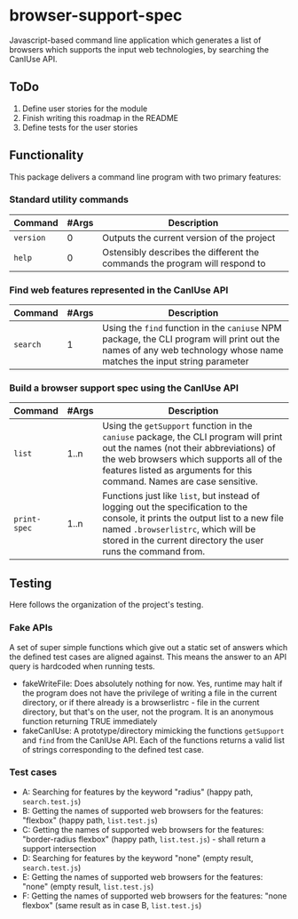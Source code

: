 # browser-support-spec
Javascript-based command line application which generates a list of browsers which supports the input web technologies, by searching the CanIUse API.

## ToDo
1) Define user stories for the module
2) Finish writing this roadmap in the README
3) Define tests for the user stories

## Functionality

This package delivers a command line program with two primary features:

### Standard utility commands

| Command | #Args | Description |
| --- | --- | --- |
| `version` | 0 | Outputs the current version of the project |
| `help` | 0 | Ostensibly describes the different the commands the program will respond to |

### Find web features represented in the CanIUse API

| Command | #Args | Description |
| --- | --- | --- |
| `search` | 1 | Using the `find` function in the `caniuse` NPM package, the CLI program will print out the names of any web technology whose name matches the input string parameter |

### Build a browser support spec using the CanIUse API

| Command | #Args | Description |
| --- | --- | --- |
| `list` | 1..n | Using the `getSupport` function in the `caniuse` package, the CLI program will print out the names (not their abbreviations) of the web browsers which supports all of the features listed as arguments for this command. Names are case sensitive. |
| `print-spec` | 1..n | Functions just like `list`, but instead of logging out the specification to the console, it prints the output list to a new file named `.browserlistrc`, which will be stored in the current directory the user runs the command from. |

## Testing

Here follows the organization of the project's testing.

### Fake APIs

A set of super simple functions which give out a static set of answers which the defined test cases are aligned against. This means the answer to an API query is hardcoded when running tests.
- fakeWriteFile: Does absolutely nothing for now. Yes, runtime may halt if the program does not have the privilege of writing a file in the current directory, or if there already is a browserlistrc - file in the current directory, but that's on the user, not the program. It is an anonymous function returning TRUE immediately
- fakeCanIUse: A prototype/directory mimicking the functions `getSupport` and `find` from the CanIUse API. Each of the functions returns a valid list of strings corresponding to the defined test case.

### Test cases
* A: Searching for features by the keyword "radius" (happy path, `search.test.js`)
* B: Getting the names of supported web browsers for the features: "flexbox" (happy path, `list.test.js`)
* C: Getting the names of supported web browsers for the features: "border-radius flexbox" (happy path, `list.test.js`) - shall return a support intersection
* D: Searching for features by the keyword "none" (empty result, `search.test.js`)
* E: Getting the names of supported web browsers for the features: "none" (empty result, `list.test.js`)
* F: Getting the names of supported web browsers for the features: "none flexbox" (same result as in case B, `list.test.js`)
